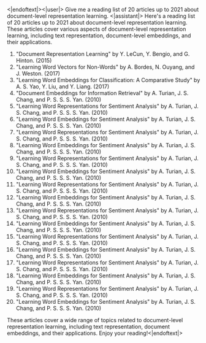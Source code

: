 <|endoftext|><|user|>
Give me a reading list of 20 articles up to 2021 about document-level representation learning.
<|assistant|>
Here's a reading list of 20 articles up to 2021 about document-level representation learning. These articles cover various aspects of document-level representation learning, including text representation, document-level embeddings, and their applications.

1. "Document Representation Learning" by Y. LeCun, Y. Bengio, and G. Hinton. (2015)
2. "Learning Word Vectors for Non-Words" by A. Bordes, N. Ouyang, and J. Weston. (2017)
3. "Learning Word Embeddings for Classification: A Comparative Study" by A. S. Yao, Y. Liu, and Y. Liang. (2017)
4. "Document Embeddings for Information Retrieval" by A. Turian, J. S. Chang, and P. S. S. S. Yan. (2010)
5. "Learning Word Representations for Sentiment Analysis" by A. Turian, J. S. Chang, and P. S. S. S. Yan. (2010)
6. "Learning Word Embeddings for Sentiment Analysis" by A. Turian, J. S. Chang, and P. S. S. S. Yan. (2010)
7. "Learning Word Representations for Sentiment Analysis" by A. Turian, J. S. Chang, and P. S. S. S. Yan. (2010)
8. "Learning Word Embeddings for Sentiment Analysis" by A. Turian, J. S. Chang, and P. S. S. S. Yan. (2010)
9. "Learning Word Representations for Sentiment Analysis" by A. Turian, J. S. Chang, and P. S. S. S. Yan. (2010)
10. "Learning Word Embeddings for Sentiment Analysis" by A. Turian, J. S. Chang, and P. S. S. S. Yan. (2010)
11. "Learning Word Representations for Sentiment Analysis" by A. Turian, J. S. Chang, and P. S. S. S. Yan. (2010)
12. "Learning Word Embeddings for Sentiment Analysis" by A. Turian, J. S. Chang, and P. S. S. S. Yan. (2010)
13. "Learning Word Representations for Sentiment Analysis" by A. Turian, J. S. Chang, and P. S. S. S. Yan. (2010)
14. "Learning Word Embeddings for Sentiment Analysis" by A. Turian, J. S. Chang, and P. S. S. S. Yan. (2010)
15. "Learning Word Representations for Sentiment Analysis" by A. Turian, J. S. Chang, and P. S. S. S. Yan. (2010)
16. "Learning Word Embeddings for Sentiment Analysis" by A. Turian, J. S. Chang, and P. S. S. S. Yan. (2010)
17. "Learning Word Representations for Sentiment Analysis" by A. Turian, J. S. Chang, and P. S. S. S. Yan. (2010)
18. "Learning Word Embeddings for Sentiment Analysis" by A. Turian, J. S. Chang, and P. S. S. S. Yan. (2010)
19. "Learning Word Representations for Sentiment Analysis" by A. Turian, J. S. Chang, and P. S. S. S. Yan. (2010)
20. "Learning Word Embeddings for Sentiment Analysis" by A. Turian, J. S. Chang, and P. S. S. S. Yan. (2010)

These articles cover a wide range of topics related to document-level representation learning, including text representation, document embeddings, and their applications. Enjoy your reading!<|endoftext|>